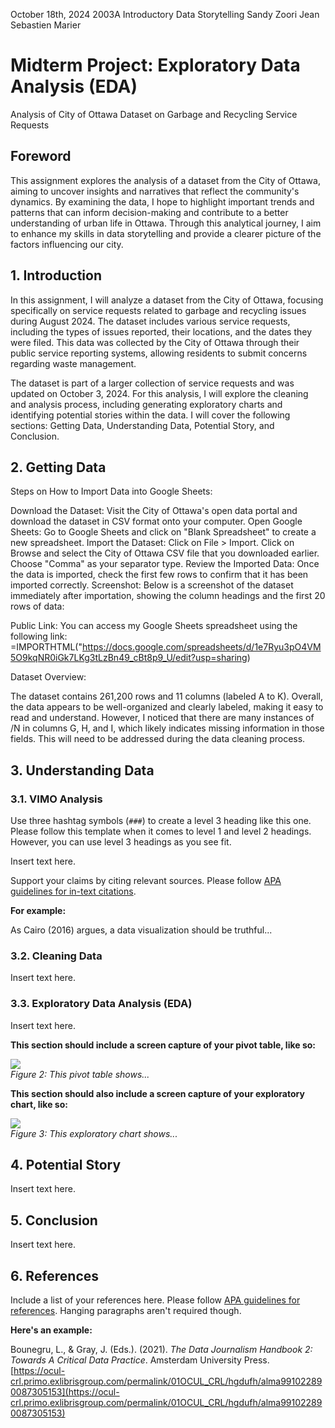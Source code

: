 October 18th, 2024
2003A Introductory Data Storytelling
Sandy Zoori
Jean Sebastien Marier

# Midterm Project: Exploratory Data Analysis (EDA)

Analysis of City of Ottawa Dataset on Garbage and Recycling Service Requests

## Foreword

This assignment explores the analysis of a dataset from the City of Ottawa, aiming to uncover insights and narratives that reflect the community's dynamics. By examining the data, I hope to highlight important trends and patterns that can inform decision-making and contribute to a better understanding of urban life in Ottawa. Through this analytical journey, I aim to enhance my skills in data storytelling and provide a clearer picture of the factors influencing our city.


## 1. Introduction

In this assignment, I will analyze a dataset from the City of Ottawa, focusing specifically on service requests related to garbage and recycling issues during August 2024. The dataset includes various service requests, including the types of issues reported, their locations, and the dates they were filed. This data was collected by the City of Ottawa through their public service reporting systems, allowing residents to submit concerns regarding waste management.

The dataset is part of a larger collection of service requests and was updated on October 3, 2024. For this analysis, I will explore the cleaning and analysis process, including generating exploratory charts and identifying potential stories within the data. I will cover the following sections: Getting Data, Understanding Data, Potential Story, and Conclusion.


## 2. Getting Data

Steps on How to Import Data into Google Sheets:

Download the Dataset: Visit the City of Ottawa's open data portal and download the dataset in CSV format onto your computer.
Open Google Sheets: Go to Google Sheets and click on "Blank Spreadsheet" to create a new spreadsheet.
Import the Dataset:
Click on File > Import.
Click on Browse and select the City of Ottawa CSV file that you downloaded earlier.
Choose "Comma" as your separator type.
Review the Imported Data: Once the data is imported, check the first few rows to confirm that it has been imported correctly.
Screenshot: Below is a screenshot of the dataset immediately after importation, showing the column headings and the first 20 rows of data:

Public Link: You can access my Google Sheets spreadsheet using the following link: =IMPORTHTML("https://docs.google.com/spreadsheets/d/1e7Ryu3pO4VM5O9kqNR0iGk7LKg3tLzBn49_cBt8p9_U/edit?usp=sharing)


Dataset Overview:

The dataset contains 261,200 rows and 11 columns (labeled A to K).
Overall, the data appears to be well-organized and clearly labeled, making it easy to read and understand.
However, I noticed that there are many instances of /N in columns G, H, and I, which likely indicates missing information in those fields. This will need to be addressed during the data cleaning process.





## 3. Understanding Data

### 3.1. VIMO Analysis

Use three hashtag symbols (`###`) to create a level 3 heading like this one. Please follow this template when it comes to level 1 and level 2 headings. However, you can use level 3 headings as you see fit.

Insert text here.

Support your claims by citing relevant sources. Please follow [APA guidelines for in-text citations](https://apastyle.apa.org/style-grammar-guidelines/citations).

**For example:**

As Cairo (2016) argues, a data visualization should be truthful...

### 3.2. Cleaning Data

Insert text here.

### 3.3. Exploratory Data Analysis (EDA)

Insert text here.

**This section should include a screen capture of your pivot table, like so:**

![](pivot-table-screen-capture.png)<br>
*Figure 2: This pivot table shows...*

**This section should also include a screen capture of your exploratory chart, like so:**

![](chart-screen-capture.png)<br>
*Figure 3: This exploratory chart shows...*

## 4. Potential Story

Insert text here.

## 5. Conclusion

Insert text here.

## 6. References

Include a list of your references here. Please follow [APA guidelines for references](https://apastyle.apa.org/style-grammar-guidelines/references). Hanging paragraphs aren't required though.

**Here's an example:**

Bounegru, L., & Gray, J. (Eds.). (2021). *The Data Journalism Handbook 2: Towards A Critical Data Practice*. Amsterdam University Press. [https://ocul-crl.primo.exlibrisgroup.com/permalink/01OCUL_CRL/hgdufh/alma991022890087305153](https://ocul-crl.primo.exlibrisgroup.com/permalink/01OCUL_CRL/hgdufh/alma991022890087305153)
